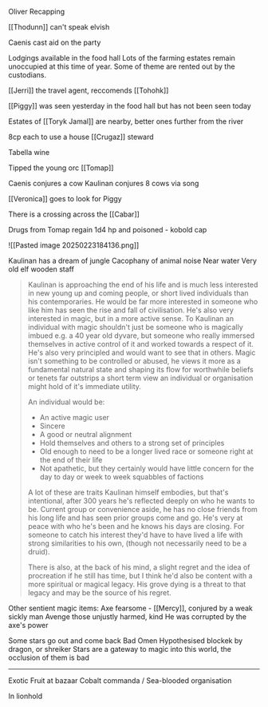 Oliver Recapping

[[Thodunn]] can't speak elvish

Caenis cast aid on the party

Lodgings available in the food hall
Lots of the farming estates remain unoccupied at this time of year. 
Some of theme are rented out by the custodians.

[[Jerri]] the travel agent, reccomends [[Tohohk]]

[[Piggy]] was seen yesterday in the food hall but has not been seen today

Estates of [[Toryk Jamal]] are nearby, better ones further from the river

8cp each to use a house
[[Crugaz]] steward

Tabella wine

Tipped the young orc [[Tomap]]

Caenis conjures a cow
Kaulinan conjures 8 cows via song

[[Veronica]] goes to look for Piggy

There is a crossing across the [[Cabar]]

Drugs from Tomap
regain 1d4 hp and poisoned - kobold cap

![[Pasted image 20250223184136.png]]

Kaulinan has a dream of jungle
Cacophany of animal noise
Near water
Very old elf wooden staff 

> Kaulinan is approaching the end of his life and is much less interested in new young up and coming people, or short lived individuals than his contemporaries. He would be far more interested in someone who like him has seen the rise and fall of civilisation. He's also very interested in magic, but in a more active sense. To Kaulinan an individual with magic shouldn't just be someone who is magically imbued e.g. a 40 year old dyvare, but someone who really immersed themselves in active control of it and worked towards a respect of it. He's also very principled and would want to see that in others. Magic isn't something to be controlled or abused, he views it more as a fundamental natural state and shaping its flow for worthwhile beliefs or tenets far outstrips a short term view an individual or organisation might hold of it's immediate utility.
> 
> An individual would be:
> - An active magic user
> - Sincere
> - A good or neutral alignment
> - Hold themselves and others to a strong set of principles
> - Old enough to need to be a longer lived race or someone right at the end of their life
> - Not apathetic, but they certainly would have little concern for the day to day or week to week squabbles of factions
>
> A lot of these are traits Kaulinan himself embodies, but that's intentional, after 300 years he's reflected deeply on who he wants to be. Current group or convenience aside, he has no close friends from his long life and has seen prior groups come and go. He's very at peace with who he's been and he knows his days are closing. For someone to catch his interest they'd have to have lived a life with strong similarities to his own, (though not necessarily need to be a druid). 
> 
> There is also, at the back of his mind, a slight regret and the idea of procreation if he still has time, but I think he'd also be content with a more spiritual or magical legacy. His grove dying is a threat to that legacy and may be the source of his regret.

Other sentient magic items:
Axe fearsome - [[Mercy]], conjured by a weak sickly man
Avenge those unjustly harmed, kind
He was corrupted by the axe's power


Some stars go out and come back
Bad Omen
Hypothesised blockek by dragon, or shreiker
Stars are a gateway to magic into this world, the occlusion of them is bad

<hr>


Exotic Fruit at bazaar
Cobalt commanda / Sea-blooded organisation

In lionhold









